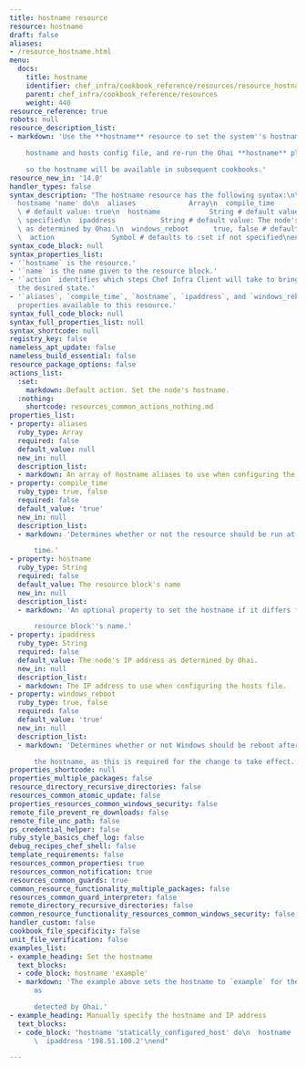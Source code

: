 ```yaml
---
title: hostname resource
resource: hostname
draft: false
aliases:
- /resource_hostname.html
menu:
  docs:
    title: hostname
    identifier: chef_infra/cookbook_reference/resources/resource_hostname.md hostname
    parent: chef_infra/cookbook_reference/resources
    weight: 440
resource_reference: true
robots: null
resource_description_list:
- markdown: 'Use the **hostname** resource to set the system''s hostname, configure

    hostname and hosts config file, and re-run the Ohai **hostname** plugin

    so the hostname will be available in subsequent cookbooks.'
resource_new_in: '14.0'
handler_types: false
syntax_description: "The hostname resource has the following syntax:\n\n``` ruby\n\
  hostname 'name' do\n  aliases             Array\n  compile_time        true, false\
  \ # default value: true\n  hostname            String # default value: 'name' unless\
  \ specified\n  ipaddress           String # default value: The node's IP address\
  \ as determined by Ohai.\n  windows_reboot      true, false # default value: true\n\
  \  action              Symbol # defaults to :set if not specified\nend\n```"
syntax_code_block: null
syntax_properties_list:
- '`hostname` is the resource.'
- '`name` is the name given to the resource block.'
- '`action` identifies which steps Chef Infra Client will take to bring the node into
  the desired state.'
- '`aliases`, `compile_time`, `hostname`, `ipaddress`, and `windows_reboot` are the
  properties available to this resource.'
syntax_full_code_block: null
syntax_full_properties_list: null
syntax_shortcode: null
registry_key: false
nameless_apt_update: false
nameless_build_essential: false
resource_package_options: false
actions_list:
  :set:
    markdown: Default action. Set the node's hostname.
  :nothing:
    shortcode: resources_common_actions_nothing.md
properties_list:
- property: aliases
  ruby_type: Array
  required: false
  default_value: null
  new_in: null
  description_list:
  - markdown: An array of hostname aliases to use when configuring the hosts file.
- property: compile_time
  ruby_type: true, false
  required: false
  default_value: 'true'
  new_in: null
  description_list:
  - markdown: 'Determines whether or not the resource should be run at compile

      time.'
- property: hostname
  ruby_type: String
  required: false
  default_value: The resource block's name
  new_in: null
  description_list:
  - markdown: 'An optional property to set the hostname if it differs from the

      resource block''s name.'
- property: ipaddress
  ruby_type: String
  required: false
  default_value: The node's IP address as determined by Ohai.
  new_in: null
  description_list:
  - markdown: The IP address to use when configuring the hosts file.
- property: windows_reboot
  ruby_type: true, false
  required: false
  default_value: 'true'
  new_in: null
  description_list:
  - markdown: 'Determines whether or not Windows should be reboot after changing

      the hostname, as this is required for the change to take effect.'
properties_shortcode: null
properties_multiple_packages: false
resource_directory_recursive_directories: false
resources_common_atomic_update: false
properties_resources_common_windows_security: false
remote_file_prevent_re_downloads: false
remote_file_unc_path: false
ps_credential_helper: false
ruby_style_basics_chef_log: false
debug_recipes_chef_shell: false
template_requirements: false
resources_common_properties: true
resources_common_notification: true
resources_common_guards: true
common_resource_functionality_multiple_packages: false
resources_common_guard_interpreter: false
remote_directory_recursive_directories: false
common_resource_functionality_resources_common_windows_security: false
handler_custom: false
cookbook_file_specificity: false
unit_file_verification: false
examples_list:
- example_heading: Set the hostname
  text_blocks:
  - code_block: hostname 'example'
  - markdown: 'The example above sets the hostname to `example` for the IP address,
      as

      detected by Ohai.'
- example_heading: Manually specify the hostname and IP address
  text_blocks:
  - code_block: "hostname 'statically_configured_host' do\n  hostname 'example'\n\
      \  ipaddress '198.51.100.2'\nend"

---
```

